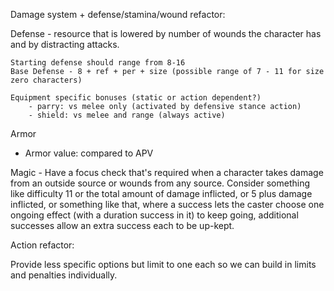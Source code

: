 Damage system + defense/stamina/wound refactor:

Defense - resource that is lowered by number of wounds the character has and by distracting attacks.

    Starting defense should range from 8-16
    Base Defense - 8 + ref + per + size (possible range of 7 - 11 for size zero characters)

    Equipment specific bonuses (static or action dependent?)
        - parry: vs melee only (activated by defensive stance action)
        - shield: vs melee and range (always active)


Armor
  - Armor value: compared to APV



Magic - Have a focus check that's required when a character takes damage from an outside source or wounds from any source. Consider something like difficulty 11 or the total amount of damage inflicted, or 5 plus damage inflicted, or something like that, where a success lets the caster choose one ongoing effect (with a duration success in it) to keep going, additional successes allow an extra success each to be up-kept.


Action refactor:

Provide less specific options but limit to one each so we can build in limits and penalties individually.
